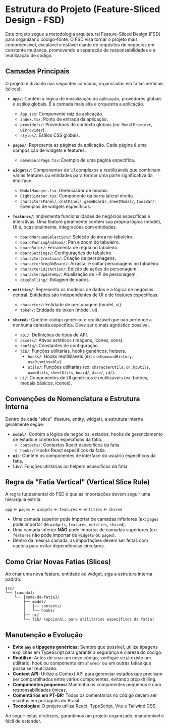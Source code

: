 # Estrutura do Projeto (Feature-Sliced Design - FSD)

Este projeto segue a metodologia arquitetural Feature-Sliced Design (FSD) para organizar o código-fonte. O FSD visa tornar o projeto mais compreensível, escalável e estável diante de requisitos de negócios em constante mudança, promovendo a separação de responsabilidades e a reutilização de código.

## Camadas Principais

O projeto é dividido nas seguintes camadas, organizadas em fatias verticais (slices):

*   **`app/`**: Contém a lógica de inicialização da aplicação, provedores globais e estilos globais. É a camada mais alta e orquestra a aplicação.
    *   `App.tsx`: Componente raiz da aplicação.
    *   `index.tsx`: Ponto de entrada da aplicação.
    *   `providers/`: Provedores de contexto globais (ex: `ModalProvider`, `UIProvider`).
    *   `styles/`: Estilos CSS globais.

*   **`pages/`**: Representa as páginas da aplicação. Cada página é uma composição de widgets e features.
    *   `GameBoardPage.tsx`: Exemplo de uma página específica.

*   **`widgets/`**: Componentes de UI complexos e reutilizáveis que combinam várias features ou entidades para formar uma parte significativa da interface.
    *   `ModalManager.tsx`: Gerenciador de modais.
    *   `RightSidebar.tsx`: Componente da barra lateral direita.
    *   `charactersPanel/`, `chatPanel/`, `gameBoard/`, `sheetModal/`, `toolBar/`: Exemplos de widgets específicos.

*   **`features/`**: Implementa funcionalidades de negócios específicas e interativas. Uma feature geralmente contém sua própria lógica (model), UI e, ocasionalmente, integrações com entidades.
    *   `boardMarqueeSelection/`: Seleção de área no tabuleiro.
    *   `boardPanningAndZoom/`: Pan e zoom do tabuleiro.
    *   `boardRuler/`: Ferramenta de régua no tabuleiro.
    *   `boardSettings/`: Configurações do tabuleiro.
    *   `characterCreation/`: Criação de personagens.
    *   `characterDropOnBoard/`: Arrastar e soltar personagens no tabuleiro.
    *   `characterEditAction/`: Edição de ações de personagem.
    *   `characterUpdateHp/`: Atualização de HP de personagem.
    *   `diceRolling/`: Rolagem de dados.

*   **`entities/`**: Representa os modelos de dados e a lógica de negócios central. Entidades são independentes de UI e de features específicas.
    *   `character/`: Entidade de personagem (model, ui).
    *   `token/`: Entidade de token (model, ui).

*   **`shared/`**: Contém código genérico e reutilizável que não pertence a nenhuma camada específica. Deve ser o mais agnóstico possível.
    *   `api/`: Definições de tipos de API.
    *   `assets/`: Ativos estáticos (imagens, ícones, sons).
    *   `config/`: Constantes de configuração.
    *   `lib/`: Funções utilitárias, hooks genéricos, helpers.
        *   `hooks/`: Hooks reutilizáveis (ex: `useCommandHistory`, `useDismissable`).
        *   `utils/`: Funções utilitárias (ex: `characterUtils`, `cn`, `hpUtils`, `nameUtils`, `sheetUtils`, `board/`, `dice/`, `id/`).
    *   `ui/`: Componentes de UI genéricos e reutilizáveis (ex: botões, modais básicos, ícones).

## Convenções de Nomenclatura e Estrutura Interna

Dentro de cada "slice" (feature, entity, widget), a estrutura interna geralmente segue:

*   **`model/`**: Contém a lógica de negócios, estados, hooks de gerenciamento de estado e contextos específicos da fatia.
    *   `contexts/`: Contextos React específicos da fatia.
    *   `hooks/`: Hooks React específicos da fatia.
*   **`ui/`**: Contém os componentes de interface do usuário específicos da fatia.
*   **`lib/`**: Funções utilitárias ou helpers específicos da fatia.

## Regra da "Fatia Vertical" (Vertical Slice Rule)

A regra fundamental do FSD é que as importações devem seguir uma hierarquia estrita:

`app` <- `pages` <- `widgets` <- `features` <- `entities` <- `shared`

*   Uma camada superior pode importar de camadas inferiores (ex: `pages` pode importar de `widgets`, `features`, `entities`, `shared`).
*   Uma camada inferior **NÃO** pode importar de camadas superiores (ex: `features` não pode importar de `widgets` ou `pages`).
*   Dentro da mesma camada, as importações devem ser feitas com cautela para evitar dependências circulares.

## Como Criar Novas Fatias (Slices)

Ao criar uma nova feature, entidade ou widget, siga a estrutura interna padrão:

```
src/
└── [camada]/
    └── [nome-da-fatia]/
        ├── model/
        │   ├── contexts/
        │   └── hooks/
        ├── ui/
        └── lib/ (opcional, para utilitários específicos da fatia)
```

## Manutenção e Evolução

*   **Evite `any` e tipagens genéricas:** Sempre que possível, utilize tipagens explícitas em TypeScript para garantir a segurança e clareza do código.
*   **Reutilize:** Antes de criar um novo código, verifique se já existe um utilitário, hook ou componente em `shared/` ou em outras fatias que possa ser reutilizado.
*   **Context API:** Utilize a Context API para gerenciar estados que precisam ser compartilhados entre vários componentes, evitando prop drilling.
*   **Componentes pequenos:** Mantenha os componentes pequenos e com responsabilidades únicas.
*   **Comentários em PT-BR:** Todos os comentários no código devem ser escritos em português do Brasil.
*   **Tecnologias:** O projeto utiliza React, TypeScript, Vite e Tailwind CSS.

Ao seguir estas diretrizes, garantimos um projeto organizado, manutenível e fácil de estender.
